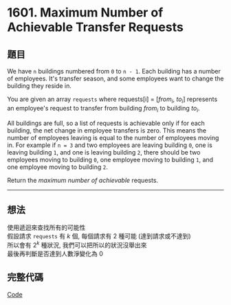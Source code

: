 # 1601. Maximum Number of Achievable Transfer Requests
## 題目
We have `n` buildings numbered from `0` to `n - 1`. Each building has a number of employees. It's transfer season, and some employees want to change the building they reside in.

You are given an array `requests` where requests[i] = [$from_i$, $to_i$] represents an employee's request to transfer from building $from_i$ to building $to_i$.

All buildings are full, so a list of requests is achievable only if for each building, the net change in employee transfers is zero. This means the number of employees leaving is equal to the number of employees moving in. For example if `n = 3` and two employees are leaving building `0`, one is leaving building `1`, and one is leaving building `2`, there should be two employees moving to building `0`, one employee moving to building `1`, and one employee moving to building `2`.

Return the *maximum number of achievable* requests.

---
## 想法

使用遞迴來查找所有的可能性  
假設請求 `requests` 有 $k$ 個, 每個請求有 $2$ 種可能 (達到請求或不達到)  
所以會有 $2^k$ 種狀況, 我們可以把所以的狀況沒舉出來  
最後再判斷是否達到人數淨變化為 0

## 完整代碼
[Code](./solution.go)